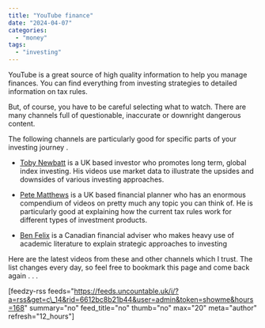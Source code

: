 ```yaml
---
title: "YouTube finance"
date: "2024-04-07"
categories: 
  - "money"
tags: 
  - "investing"
---
```


YouTube is a great source of high quality information to help you manage finances. You can find everything from investing strategies to detailed information on tax rules.

But, of course, you have to be careful selecting what to watch. There are many channels full of questionable, inaccurate or downright dangerous content.

The following channels are particularly good for specific parts of your investing journey .

- [Toby Newbatt](https://www.youtube.com/@TobyNewbatt) is a UK based investor who promotes long term, global index investing. His videos use market data to illustrate the upsides and downsides of various investing approaches.

- [Pete Matthews](https://www.youtube.com/@MeaningfulMoney) is a UK based financial planner who has an enormous compendium of videos on pretty much any topic you can think of. He is particularly good at explaining how the current tax rules work for different types of investment products.

- [Ben Felix](https://www.youtube.com/@BenFelixCSI) is a Canadian financial adviser who makes heavy use of academic literature to explain strategic approaches to investing

Here are the latest videos from these and other channels which I trust. The list changes every day, so feel free to bookmark this page and come back again . . .

\[feedzy-rss feeds="https://feeds.uncountable.uk/i/?a=rss&get=c\_14&rid=6612bc8b21b44&user=admin&token=showme&hours=168" summary="no" feed\_title="no" thumb="no" max="20" meta="author" refresh="12\_hours"\]
